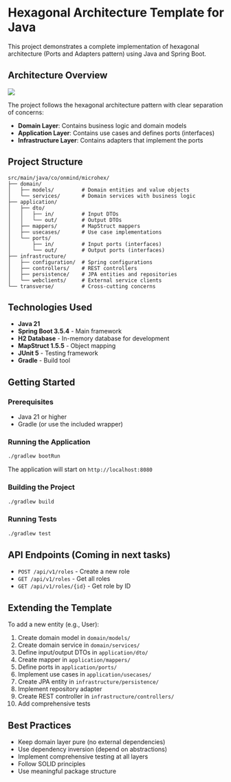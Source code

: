# Hexagonal Architecture Template for Java

This project demonstrates a complete implementation of hexagonal architecture (Ports and Adapters pattern) using Java and Spring Boot.

## Architecture Overview

![](Hexagonal.png)

The project follows the hexagonal architecture pattern with clear separation of concerns:

- **Domain Layer**: Contains business logic and domain models
- **Application Layer**: Contains use cases and defines ports (interfaces)
- **Infrastructure Layer**: Contains adapters that implement the ports

## Project Structure

```
src/main/java/co/onmind/microhex/
├── domain/
│   ├── models/         # Domain entities and value objects
│   └── services/       # Domain services with business logic
├── application/
│   ├── dto/
│   │   ├── in/         # Input DTOs
│   │   └── out/        # Output DTOs
│   ├── mappers/        # MapStruct mappers
│   ├── usecases/       # Use case implementations
│   └── ports/
│       ├── in/         # Input ports (interfaces)
│       └── out/        # Output ports (interfaces)
├── infrastructure/
│   ├── configuration/  # Spring configurations
│   ├── controllers/    # REST controllers
│   ├── persistence/    # JPA entities and repositories
│   └── webclients/     # External service clients
└── transverse/         # Cross-cutting concerns
```

## Technologies Used

- **Java 21**
- **Spring Boot 3.5.4** - Main framework
- **H2 Database** - In-memory database for development
- **MapStruct 1.5.5** - Object mapping
- **JUnit 5** - Testing framework
- **Gradle** - Build tool

## Getting Started

### Prerequisites

- Java 21 or higher
- Gradle (or use the included wrapper)

### Running the Application

```bash
./gradlew bootRun
```

The application will start on `http://localhost:8080`

### Building the Project

```bash
./gradlew build
```

### Running Tests

```bash
./gradlew test
```
<!--
### Accessing H2 Console

When the application is running, you can access the H2 database console at:
`http://localhost:8080/h2-console`

- JDBC URL: `jdbc:h2:mem:microhex`
- Username: `sa`
- Password: `password`

## Example Implementation

The template includes a complete Role management example demonstrating:

- Domain model with business logic
- Use cases for CRUD operations
- REST API endpoints
- JPA persistence
- Comprehensive testing
-->
## API Endpoints (Coming in next tasks)

- `POST /api/v1/roles` - Create a new role
- `GET /api/v1/roles` - Get all roles
- `GET /api/v1/roles/{id}` - Get role by ID

## Extending the Template

To add a new entity (e.g., User):

1. Create domain model in `domain/models/`
2. Create domain service in `domain/services/`
3. Define input/output DTOs in `application/dto/`
4. Create mapper in `application/mappers/`
5. Define ports in `application/ports/`
6. Implement use cases in `application/usecases/`
7. Create JPA entity in `infrastructure/persistence/`
8. Implement repository adapter
9. Create REST controller in `infrastructure/controllers/`
10. Add comprehensive tests

## Best Practices

- Keep domain layer pure (no external dependencies)
- Use dependency inversion (depend on abstractions)
- Implement comprehensive testing at all layers
- Follow SOLID principles
- Use meaningful package structure
<!--
## License

This template is provided as-is for educational and development purposes.
-->